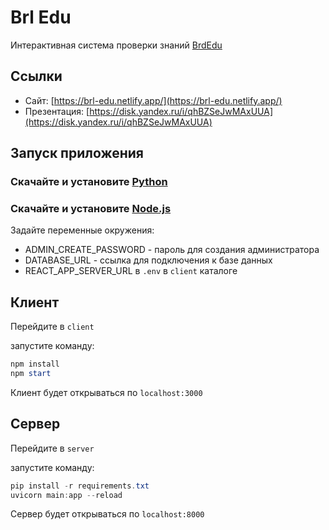 # Brl Edu

Интерактивная система проверки знаний [BrdEdu](https://brl-edu.netlify.app/)

## Ссылки

- Сайт: [https://brl-edu.netlify.app/](https://brl-edu.netlify.app/)
- Презентация: [https://disk.yandex.ru/i/qhBZSeJwMAxUUA](https://disk.yandex.ru/i/qhBZSeJwMAxUUA)



## Запуск приложения

### Скачайте и установите [Python](https://www.python.org/downloads/)
### Скачайте и установите [Node.js](https://nodejs.org/en/download/)

Задайте переменные окружения:
- ADMIN_CREATE_PASSWORD - пароль для создания администратора
- DATABASE_URL - ссылка для подключения к базе данных
- REACT_APP_SERVER_URL в `.env` в `client` каталоге

## Клиент

Перейдите в `client`

запустите команду:

```powershell
npm install
npm start
```

Клиент будет открываться по `localhost:3000`

## Сервер

Перейдите в `server`

запустите команду:

```powershell
pip install -r requirements.txt
uvicorn main:app --reload
```

Сервер будет открываться по `localhost:8000`